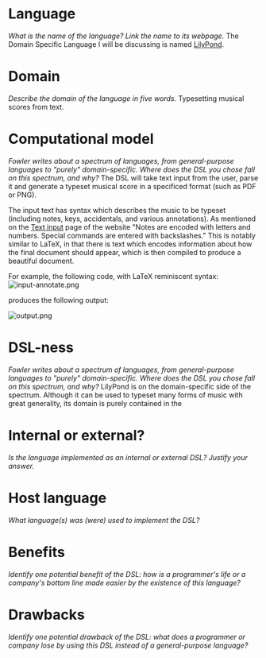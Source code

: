 # Language
_What is the name of the language? Link the name to its webpage._
The Domain Specific Language I will be discussing
is named [LilyPond](http://lilypond.org).

# Domain
_Describe the domain of the language in five words._
Typesetting musical scores from text.

# Computational model
_Fowler writes about a spectrum of languages, from general-purpose 
languages to "purely" domain-specific. Where does the DSL you chose fall on
this spectrum, and why?_
The DSL will take text input from the user, parse it and generate 
a typeset musical score in a specificed format (such as PDF or PNG).

The input text has syntax which describes the music to be typeset (including
notes, keys, accidentals, and various annotations).  As mentioned on the
[Text input](lilypond.org/text-input.html) page of the website "Notes are
encoded with letters and numbers. Special commands are entered with
backslashes."  This is notably similar to LaTeX, in that there is text which
encodes information about how the final document should appear, which is
then compiled to produce a beautiful document.

For example, the following code, with LaTeX reminiscent syntax:
![input-annotate.png](http://lilypond.org/pictures/text-input-1-annotate.png)

produces the following output:

![output.png](http://lilypond.org/pictures/text-input-1-output.png)

# DSL-ness
_Fowler writes about a spectrum of languages, from general-purpose languages to 
"purely" domain-specific. Where does the DSL you chose fall on this spectrum, 
and why?_ 
LilyPond is on the domain-specific side of the spectrum.  Although it can be
used to typeset many forms of music with great generality, its domain is purely
contained in the 


# Internal or external?
_Is the language implemented as an internal or external DSL? 
Justify your answer._


# Host language
_What language(s) was (were) used to implement the DSL?_


# Benefits
_Identify one potential benefit of the DSL: how is a programmer's life or a 
company's bottom line made easier by the existence of this language?_


# Drawbacks
_Identify one potential drawback of the DSL: what does a programmer or company 
lose by using this DSL instead of a general-purpose language?_
